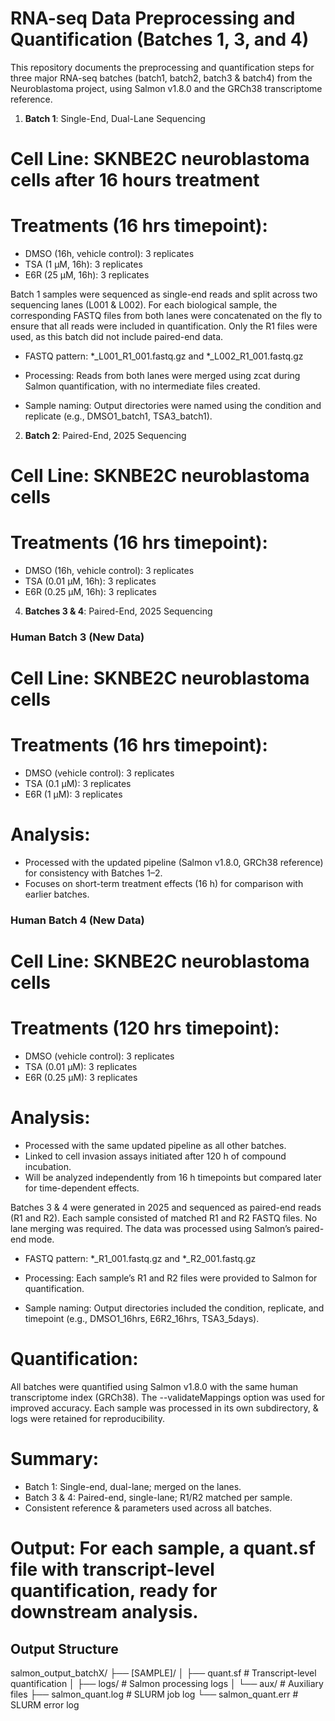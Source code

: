 # RNA-seq Data Preprocessing and Quantification (Batches 1, 3, and 4)

This repository documents the preprocessing and quantification steps for three major RNA-seq batches (batch1, batch2, batch3 & batch4) from the Neuroblastoma project, using Salmon v1.8.0 and the GRCh38 transcriptome reference.

1. **Batch 1**: Single-End, Dual-Lane Sequencing

# Cell Line: SKNBE2C neuroblastoma cells after 16 hours treatment 
# Treatments (16 hrs timepoint):
- DMSO (16h, vehicle control): 3 replicates
- TSA (1 µM, 16h): 3 replicates
- E6R (25 µM, 16h): 3 replicates

Batch 1 samples were sequenced as single-end reads and split across two sequencing lanes (L001 & L002). For each biological sample, the corresponding FASTQ files from both lanes were concatenated on the fly to ensure that all reads were included in quantification. Only the R1 files were used, as this batch did not include paired-end data.

- FASTQ pattern:
*_L001_R1_001.fastq.gz and *_L002_R1_001.fastq.gz

- Processing:
Reads from both lanes were merged using zcat during Salmon quantification, with no intermediate files created.

- Sample naming:
Output directories were named using the condition and replicate (e.g., DMSO1_batch1, TSA3_batch1).


2. **Batch 2**: Paired-End, 2025 Sequencing

# Cell Line: SKNBE2C neuroblastoma cells 
# Treatments (16 hrs timepoint):
- DMSO (16h, vehicle control): 3 replicates
- TSA (0.01 µM, 16h): 3 replicates
- E6R (0.25 µM, 16h): 3 replicates
   

4. **Batches 3 & 4**: Paired-End, 2025 Sequencing

###  Human Batch 3 (New Data)
# Cell Line: SKNBE2C neuroblastoma cells
# Treatments (16 hrs timepoint):
- DMSO (vehicle control): 3 replicates
- TSA (0.1 µM): 3 replicates
- E6R (1 µM): 3 replicates

# Analysis:
- Processed with the updated pipeline (Salmon v1.8.0, GRCh38 reference) for consistency with Batches 1–2.
- Focuses on short-term treatment effects (16 h) for comparison with earlier batches.

### Human Batch 4 (New Data)
# Cell Line: SKNBE2C neuroblastoma cells
# Treatments (120 hrs timepoint):
- DMSO (vehicle control): 3 replicates
- TSA (0.01 µM): 3 replicates
- E6R (0.25 µM): 3 replicates

# Analysis:
- Processed with the same updated pipeline as all other batches.
- Linked to cell invasion assays initiated after 120 h of compound incubation.
- Will be analyzed independently from 16 h timepoints but compared later for time-dependent effects.

   
Batches 3 & 4 were generated in 2025 and sequenced as paired-end reads (R1 and R2). Each sample consisted of matched R1 and R2 FASTQ files. No lane merging was required. The data was processed using Salmon’s paired-end mode.

- FASTQ pattern:
*_R1_001.fastq.gz and *_R2_001.fastq.gz

- Processing:
Each sample’s R1 and R2 files were provided to Salmon for quantification.

- Sample naming:
Output directories included the condition, replicate, and timepoint (e.g., DMSO1_16hrs, E6R2_16hrs, TSA3_5days).

# Quantification: 
All batches were quantified using Salmon v1.8.0 with the same human transcriptome index (GRCh38). The --validateMappings option was used for improved accuracy. Each sample was processed in its own subdirectory, & logs were retained for reproducibility.

# Summary: 
- Batch 1: Single-end, dual-lane; merged on the lanes. 
- Batch 3 & 4: Paired-end, single-lane; R1/R2 matched per sample.
- Consistent reference & parameters used across all batches.

# Output: For each sample, a quant.sf file with transcript-level quantification, ready for downstream analysis.

## Output Structure
salmon_output_batchX/
├── [SAMPLE]/
│ ├── quant.sf # Transcript-level quantification
│ ├── logs/ # Salmon processing logs
│ └── aux/ # Auxiliary files
├── salmon_quant.log # SLURM job log
└── salmon_quant.err # SLURM error log

